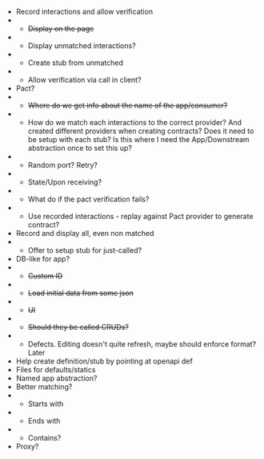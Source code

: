 - Record interactions and allow verification
- - ~~Display on the page~~
- - Display unmatched interactions?
- - Create stub from unmatched
- - Allow verification via call in client?
- Pact?
- - ~~Where do we get info about the name of the app/consumer?~~
- - How do we match each interactions to the correct provider? And created different providers when creating contracts? Does it need to be setup with each stub? Is this where I need the App/Downstream abstraction once to set this up?
- - Random port? Retry?
- - State/Upon receiving?
- - What do if the pact verification fails?
- - Use recorded interactions - replay against Pact provider to generate contract?
- Record and display all, even non matched
- - Offer to setup stub for just-called?
- DB-like for app?
- - ~~Custom ID~~
- - ~~Load initial data from some json~~
- - ~~UI~~
- - ~~Should they be called CRUDs?~~
- - Defects. Editing doesn't quite refresh, maybe should enforce format? Later
- Help create definition/stub by pointing at openapi def
- Files for defaults/statics
- Named app abstraction?
- Better matching?
- - Starts with
- - Ends with
- - Contains?
- Proxy?
